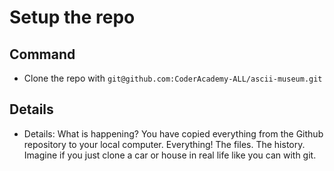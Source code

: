 #  Setup the repo

## Command 
* Clone the repo with `git@github.com:CoderAcademy-ALL/ascii-museum.git`
## Details
* Details: What is happening? You have copied everything from the Github repository to your local computer. Everything! The files. The history. Imagine if you just clone a car or house in real life like you can with git. 